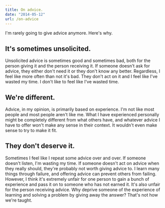 ```yaml
---
title: On advice.
date: "2014-05-12"
url: /on-advice
---
```



I'm rarely going to give advice anymore. Here's why.

## It's sometimes unsolicited.
Unsolicited advice is sometimes good and sometimes bad, both for the person giving it and the person receiving it. If someone doesn't ask for advice, they either don't need it or they don't know any better. Regardless, I feel like more often than not it's bad. They don't act on it and I feel like I've wasted my time. I don't like to feel like I've wasted time.

## We're different.
Advice, in my opinion, is primarily based on experience. I'm not like most people and most people aren't like me. What I have experienced personally might be completely different from what others have, and whatever advice I have to offer won't make any sense in their context. It wouldn't even make sense to try to make it fit.

## They don't deserve it.
Sometimes I feel like I repeat some advice over and over. If someone doesn't listen, I'm wasting my time. If someone doesn't act on advice when they really should, they're probably not worth giving advice to. I learn many things through failure, and offering advice can prevent others from failing. However, I think it's extremely unfair for one person to gain a bunch of experience and pass it on to someone who has not earned it. It's also unfair for the person receiving advice. Why deprive someone of the experience of learning and solving a problem by giving away the answer? That's not how we're taught.
